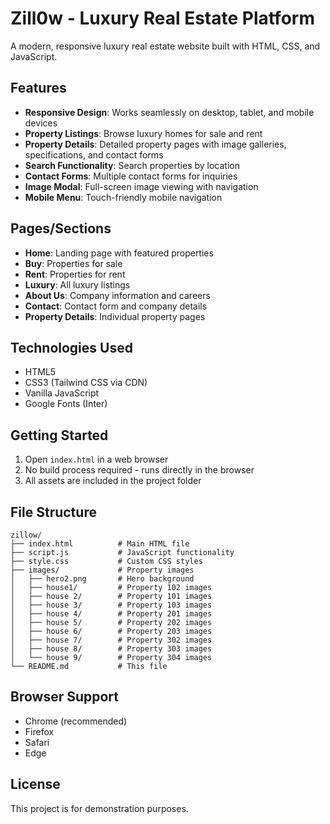# Zill0w - Luxury Real Estate Platform

A modern, responsive luxury real estate website built with HTML, CSS, and JavaScript.

## Features

- **Responsive Design**: Works seamlessly on desktop, tablet, and mobile devices
- **Property Listings**: Browse luxury homes for sale and rent
- **Property Details**: Detailed property pages with image galleries, specifications, and contact forms
- **Search Functionality**: Search properties by location
- **Contact Forms**: Multiple contact forms for inquiries
- **Image Modal**: Full-screen image viewing with navigation
- **Mobile Menu**: Touch-friendly mobile navigation

## Pages/Sections

- **Home**: Landing page with featured properties
- **Buy**: Properties for sale
- **Rent**: Properties for rent  
- **Luxury**: All luxury listings
- **About Us**: Company information and careers
- **Contact**: Contact form and company details
- **Property Details**: Individual property pages

## Technologies Used

- HTML5
- CSS3 (Tailwind CSS via CDN)
- Vanilla JavaScript
- Google Fonts (Inter)

## Getting Started

1. Open `index.html` in a web browser
2. No build process required - runs directly in the browser
3. All assets are included in the project folder

## File Structure

```
zillow/
├── index.html          # Main HTML file
├── script.js           # JavaScript functionality
├── style.css           # Custom CSS styles
├── images/             # Property images
│   ├── hero2.png       # Hero background
│   ├── house1/         # Property 102 images
│   ├── house 2/        # Property 101 images
│   ├── house 3/        # Property 103 images
│   ├── house 4/        # Property 201 images
│   ├── house 5/        # Property 202 images
│   ├── house 6/        # Property 203 images
│   ├── house 7/        # Property 302 images
│   ├── house 8/        # Property 303 images
│   └── house 9/        # Property 304 images
└── README.md           # This file
```

## Browser Support

- Chrome (recommended)
- Firefox
- Safari
- Edge

## License

This project is for demonstration purposes.